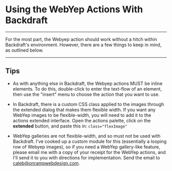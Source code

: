 # Using the WebYep Actions With Backdraft
----

For the most part, the Webyep action should work without a hitch within Backdraft's environment. However, there are a few things to keep in mind, as outlined below.

----

## Tips

* As with anything else in Backdraft, the Webyep actions MUST be inline elements. To do this, double-click to enter the text-flow of an element, then use the "insert" menu to choose the action that you want to use.

* In Backdraft, there is a custom CSS class applied to the images through the extended dialog that makes them flexible width. If you want any WebYep images to be flexible-width, you will need to add it to the actions extended interface. Open the actions palette, click on the **extended** button, and paste this in: `class="flexImage"`

* WebYep galleries are not flexible-width, and so must not be used with Backdraft. I've cooked up a custom module for this (essentially a looping row of Webyep images), so if you need a WebYep gallery-like feature, please email me with a copy of your receipt for the WebYep actions, and I'll send it to you with directions for implementation. Send the email to <caleb@onrampwebdesign.com>.
